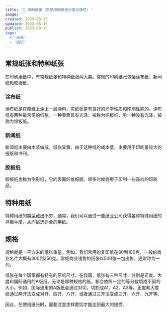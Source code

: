 ```yaml
---
title: '📝 印刷纸张（常见印刷纸张分类与特性）'
image: ''
created: 2023-08-15
updated: 2023-08-15
publish: 2023-08-15
tags:
  - '纸张'
  - '知识'
---
```


## 常规纸张和特种纸张

在印刷用纸中，有常规纸张和特种纸张两大类。常规的印刷纸张包括涂布纸、新闻纸和胶板纸。

### 涂布纸

涂布纸是在原纸上涂上一层涂料，实纸张是有良好的光学性质和印刷性能的。涂布纸有两种最常见的纸张，一种表面具有光泽，被称为铜板纸，另一种没有光泽，被称为银板纸。

### 新闻纸

新闻纸主要由木浆做成，纸张显黄。由于这种纸的成本低，主要用于印刷量较大的报纸和书刊。

### 胶板纸

胶板纸也称为倒影纸，它的表面纤维细腻，很多时候会用于印制一些高档的印刷品。

## 特种用纸

特种用纸的类型藏出不穷，通常，我们可以通过一些纸业公司获得各种特殊用纸的样板手册，从而挑选适合的用纸。

## 规格

规格就是一平方米的纸张重量。例如，我们常用的复印纸在80到100克，一般的商业名片大概有300到350克。常规商业销售的纸张以500张一包出售，通常称为一列。

纸张在每个国家都有特有的原纸尺寸。在我国，纸张有三种尺寸，分别是正度、大度和国际通用的A版纸。无论是哪种规格的纸，都会依照一定的等分裁切成不同的大小。例如，国际通用的A版纸会通过对切，切割成A1、A2、A3等。正度和大度纸通过两开法变成对开、四开、八开，或者通过三开法变成三开、六开、九开等。

因此，在使用纸张时，需要注意怎样裁切才能达到最大的接受。